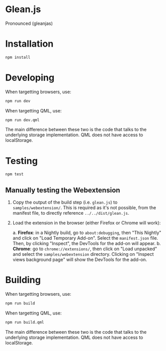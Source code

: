 # Glean.js

Pronounced (gleanjas)

# Installation

```bash
npm install
```

# Developing

When targetting browsers, use:

```bash
npm run dev
```

When targetting QML, use:

```bash
npm run dev.qml
```

The main difference between these two is the code that talks to the underlying storage implementation. QML does not have access to localStorage.

# Testing

```bash
npm test
```

## Manually testing the Webextension

1. Copy the output of the build step (i.e. `glean.js`) to `samples/webextension/`. This is required as it's not possible, from the manifest file, to directly reference `../../dist/glean.js`.
2. Load the extension in the browser (either Firefox or Chrome will work):

    a. **Firefox**: in a Nightly build, go to `about:debugging`, then "This Nightly" and click on "Load Temporary Add-on". Select the `manifest.json` file. Then, by clicking "Inspect", the DevTools for the add-on will appear.
    b. **Chrome**: go to `chrome://extensions/`, then click on "Load unpacked" and select the `samples/webextension` directory. Clicking on "Inspect views background page" will show the DevTools for the add-on.

# Building

When targetting browsers, use:

```bash
npm run build
```

When targetting QML, use:

```bash
npm run build.qml
```

The main difference between these two is the code that talks to the underlying storage implementation. QML does not have access to localStorage.
